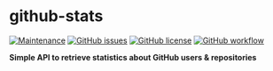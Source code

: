 # github-stats
[![Maintenance](https://img.shields.io/badge/Maintained%3F-yes-brightgreen.svg)](https://github.com/marius-joe/github-stats/graphs/commit-activity)
[![GitHub issues](https://img.shields.io/github/issues/marius-joe/github-stats.svg)](https://github.com/marius-joe/github-stats/issues/)
[![GitHub license](https://img.shields.io/github/license/marius-joe/github-stats.svg)](https://github.com/marius-joe/github-stats/blob/master/LICENSE)
[![GitHub workflow](https://img.shields.io/github/workflow/status/marius-joe/github-stats/GCloudRunDeployment)](https://github.com/marius-joe/github-stats/actions?query=workflow%3AGCloudRunDeployment)



**Simple API to retrieve statistics about GitHub users &amp; repositories**





